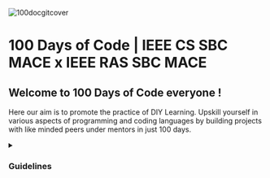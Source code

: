 ![100docgitcover](https://user-images.githubusercontent.com/112563080/226259630-7d3a0ebd-7637-43b4-96a7-05f116957e8e.png)
# 100 Days of Code | IEEE CS SBC MACE x IEEE RAS SBC MACE

## Welcome to 100 Days of Code everyone !
Here our aim is to promote the practice of DIY Learning. Upskill yourself in various aspects of programming 
and coding languages by building projects with like minded peers under mentors in just 100 days. 

<details>
  <summary><h3>Guidelines</h3></summary> 
  <br>
  
  <br/>
  <ul>
    <li>All the weekly tasks along will be updated in this repo every week🗓️ by <b>Monday, 9pm IST</b></li>
    <li>Participants must create their own public repositories👩‍💻🧑‍💻 and must name it in the format: <b>your_first_name_and_last name-100DoC-IEEEMACE</b></li> 
    <li>The deadline to submit each task will be the <b>Sunday, 11:59pm IST</b> of every week. </li>
    <li>Only those participants who submit within the stipulated time will be recieving the certificates🏅 and... well, that's a surprise for now😉</li> 
    <li>Submission simply means pushing your code💻 into your repos🤓</li> 
    
    
  </ul>
</details>

